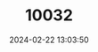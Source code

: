 ---
title: "10032"
category: "Choeropsis liberiensis"
draft: false
date: 2024-02-22 13:03:50
languages:
  Spanish; Castilian: ["Hipopótamo Enano", "Hipopótamo Pigmeo"]
  French: ["Hippopotame Nain", "Hippopotame Pygmée"]
  English: ["Pygmy Hippopotamus"]
---